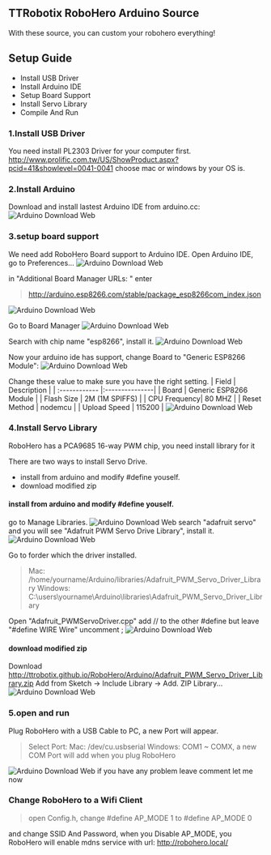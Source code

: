 ## TTRobotix RoboHero Arduino Source

With these source, you can custom your robohero everything!


## Setup Guide

* Install USB Driver
* Install Arduino IDE
* Setup Board Support
* Install Servo Library
* Compile And Run

### 1.Install USB Driver
You need install PL2303 Driver for your computer first.
http://www.prolific.com.tw/US/ShowProduct.aspx?pcid=41&showlevel=0041-0041
choose mac or windows by your OS is.


### 2.Install Arduino

Download and install lastest Arduino IDE from arduino.cc:
![Arduino Download Web](http://ttrobotix.github.io/RoboHero/img/arduino1.png)


### 3.setup board support

We need add RoboHero Board support to Arduino IDE.
Open Arduino IDE, go to Preferences...
![Arduino Download Web](http://ttrobotix.github.io/RoboHero/img/arduino2.png)

in "Additional Board Manager URLs: " enter
> http://arduino.esp8266.com/stable/package_esp8266com_index.json

![Arduino Download Web](http://ttrobotix.github.io/RoboHero/img/arduino3.png)

Go to Board Manager
![Arduino Download Web](http://ttrobotix.github.io/RoboHero/img/arduino4.png)

Search with chip name "esp8266", install it.
![Arduino Download Web](http://ttrobotix.github.io/RoboHero/img/arduino5.png)

Now your arduino ide has support, change Board to "Generic ESP8266 Module":
![Arduino Download Web](http://ttrobotix.github.io/RoboHero/img/arduino6.png)

Change these value to make sure you have the right setting.
| Field  | Description  |
| :------------ |:---------------|
| Board  | Generic ESP8266 Module  |
| Flash Size  | 2M (1M SPIFFS)  |
| CPU Frequency| 80 MHZ  |
| Reset Method | nodemcu  |
| Upload Speed | 115200  |
![Arduino Download Web](http://ttrobotix.github.io/RoboHero/img/arduino_setting.png)


### 4.Install Servo Library

RoboHero has a PCA9685 16-way PWM chip, you need install library for it

There are two ways to install Servo Drive.
* install from arduino and modify #define youself.
* download modified zip


#### install from arduino and modify #define youself.
go to Manage Libraries.
![Arduino Download Web](http://ttrobotix.github.io/RoboHero/img/arduino_lib.png)
search "adafruit servo" and you will see "Adafruit PWM Servo Drive Library", install it.
![Arduino Download Web](http://ttrobotix.github.io/RoboHero/img/arduino_servo.png)

Go to forder which the driver installed.
> Mac: /home/yourname/Arduino/libraries/Adafruit_PWM_Servo_Driver_Library
>  Windows: C:\users\yourname\Arduino\libraries\Adafruit_PWM_Servo_Driver_Library

Open "Adafruit_PWMServoDriver.cpp"
add // to the other #define but leave "#define WIRE Wire" uncomment ;
![Arduino Download Web](http://ttrobotix.github.io/RoboHero/img/arduino_wire.png)

#### download modified zip
Download <http://ttrobotix.github.io/RoboHero/Arduino/Adafruit_PWM_Servo_Driver_Library.zip>
Add from Sketch -> Include Library -> Add. ZIP Library...
![Arduino Download Web](http://ttrobotix.github.io/RoboHero/img/arduino_addlib.png)

### 5.open and run

Plug RoboHero with a USB Cable to PC, a new Port will appear.

> Select Port:
> Mac: /dev/cu.usbserial
> Windows: COM1 ~ COMX, a new COM Port will add when you plug RoboHero

![Arduino Download Web](http://ttrobotix.github.io/RoboHero/img/arduino_addport.png)
if you have any problem leave comment let me now




### Change RoboHero to a Wifi Client
> open Config.h, change
> &#35;define AP_MODE 1
to
> &#35;define AP_MODE 0

and change SSID And Password,
when you Disable AP_MODE, you RoboHero will enable mdns service with url: http://robohero.local/
